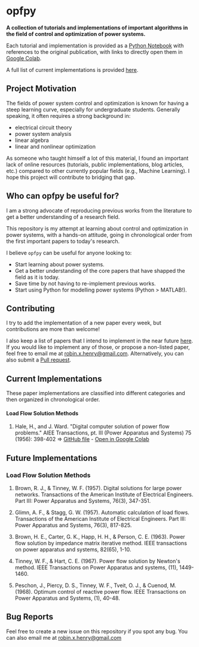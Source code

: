# opfpy

**A collection of tutorials and implementations of important algorithms in the field of control and optimization of power systems.**

Each tutorial and implementation is provided as a [Python Notebook](https://jupyter.org/) with references to the original publication, with links to directly open them in [Google Colab](https://colab.research.google.com/notebooks/intro.ipynb). 

A full list of current implementations is provided [here](#current-implementations).

## Project Motivation
The fields of power system control and optimization is known for having a steep learning curve, especially for undergraduate students. Generally speaking, it often requires a strong background in:
 * electrical circuit theory
 * power system analysis
 * linear algebra
 * linear and nonlinear optimization

As someone who taught himself a lot of this material, I found an important lack of online resources (tutorials, public implementations, blog articles, etc.) compared to other currently popular fields (e.g., Machine Learning). I hope this project will contribute to bridging that gap.

## Who can opfpy be useful for?
I am a strong advocate of reproducing previous works from the literature to get a better understanding of a research field.

This repository is my attempt at learning about control and optimization in power systems, with a hands-on attitude, going in chronological order from the first important papers to today's research.

I believe ``opfpy`` can be useful for anyone looking to:
 * Start learning about power systems.
 * Get a better understanding of the core papers that have shapped the field as it is today.
 * Save time by not having to re-implement previous works.
 * Start using Python for modelling power systems (Python > MATLAB!).

## Contributing
I try to add the implementation of a new paper every week, but contributions are more than welcome! 

I also keep a list of papers that I intend to implement in the near future [here](#future-implementations). If you would like to implement any of those, or propose a non-listed paper, feel free to email me at robin.x.henry@gmail.com. Alternatively, you can also submit a [Pull request](https://docs.github.com/en/github/collaborating-with-issues-and-pull-requests/about-pull-requests).

## Current Implementations
These paper implementations are classified into different categories and then organized in chronological order.

#### Load Flow Solution Methods
1. Hale, H., and J. Ward. "Digital computer solution of power flow problems." AIEE Transactions, pt. III (Power Apparatus and Systems) 75 (1956): 398-402 => [GitHub file](notebooks/Ward%20(1956)%20-%20Digital%20Computer%20Solution%20of%20Power-Flow%20Problems.ipynb) - [Open in Google Colab](https://colab.research.google.com/github/robinhenry/opfpy/blob/master/notebooks/Ward%20(1956)%20-%20Digital%20Computer%20Solution%20of%20Power-Flow%20Problems.ipynb)

## Future Implementations

### Load Flow Solution Methods
1. Brown, R. J., & Tinney, W. F. (1957). Digital solutions for large power networks. Transactions of the American Institute of Electrical Engineers. Part III: Power Apparatus and Systems, 76(3), 347-351.

2. Glimn, A. F., & Stagg, G. W. (1957). Automatic calculation of load flows. Transactions of the American Institute of Electrical Engineers. Part III: Power Apparatus and Systems, 76(3), 817-825.

3. Brown, H. E., Carter, G. K., Happ, H. H., & Person, C. E. (1963). Power flow solution by impedance matrix iterative method. IEEE transactions on power apparatus and systems, 82(65), 1-10.

4. Tinney, W. F., & Hart, C. E. (1967). Power flow solution by Newton's method. IEEE Transactions on Power Apparatus and systems, (11), 1449-1460.

5. Peschon, J., Piercy, D. S., Tinney, W. F., Tveit, O. J., & Cuenod, M. (1968). Optimum control of reactive power flow. IEEE Transactions on Power Apparatus and Systems, (1), 40-48.

## Bug Reports
Feel free to create a new issue on this repository if you spot any bug. You can also email me at robin.x.henry@gmail.com
